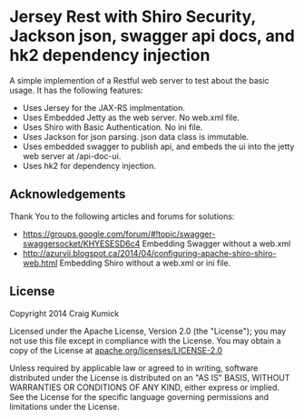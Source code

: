 # Jersey Rest with Shiro Security, Jackson json, swagger api docs, and hk2 dependency injection

A simple implemention of a Restful web server to test about the basic usage. It has the following features:

- Uses Jersey for the JAX-RS implmentation.
- Uses Embedded Jetty as the web server. No web.xml file.
- Uses Shiro with Basic Authentication. No ini file.
- Uses Jackson for json parsing. json data class is immutable.
- Uses embedded swagger to publish api, and embeds the ui into the jetty web server at /api-doc-ui.
- Uses hk2 for dependency injection.

## Acknowledgements

Thank You to the following articles and forums for solutions:
- https://groups.google.com/forum/#!topic/swagger-swaggersocket/KHYESESD6c4 Embedding Swagger without a web.xml
- http://azurvii.blogspot.ca/2014/04/configuring-apache-shiro-shiro-web.html Embedding Shiro without a web.xml or ini file.

## License

Copyright 2014 Craig Kumick

Licensed under the Apache License, Version 2.0 (the "License");
you may not use this file except in compliance with the License.
You may obtain a copy of the License at [apache.org/licenses/LICENSE-2.0](http://www.apache.org/licenses/LICENSE-2.0)

Unless required by applicable law or agreed to in writing, software
distributed under the License is distributed on an "AS IS" BASIS,
WITHOUT WARRANTIES OR CONDITIONS OF ANY KIND, either express or implied.
See the License for the specific language governing permissions and
limitations under the License.

